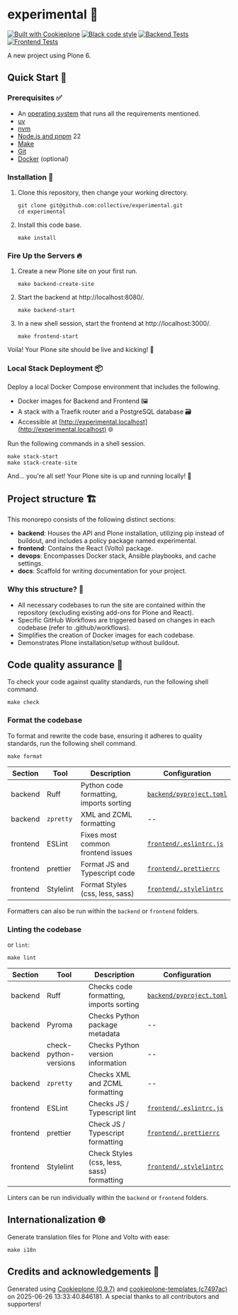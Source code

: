 # experimental 🚀

[![Built with Cookieplone](https://img.shields.io/badge/built%20with-Cookieplone-0083be.svg?logo=cookiecutter)](https://github.com/plone/cookieplone-templates/)
[![Black code style](https://img.shields.io/badge/code%20style-black-000000.svg)](https://github.com/psf/black)
[![Backend Tests](https://github.com/collective/experimental/actions/workflows/backend.yml/badge.svg)](https://github.com/collective/experimental/actions/workflows/backend.yml)
[![Frontend Tests](https://github.com/collective/experimental/actions/workflows/frontend.yml/badge.svg)](https://github.com/collective/experimental/actions/workflows/frontend.yml)

A new project using Plone 6.

## Quick Start 🏁

### Prerequisites ✅

-   An [operating system](https://6.docs.plone.org/install/create-project-cookieplone.html#prerequisites-for-installation) that runs all the requirements mentioned.
-   [uv](https://6.docs.plone.org/install/create-project-cookieplone.html#uv)
-   [nvm](https://6.docs.plone.org/install/create-project-cookieplone.html#nvm)
-   [Node.js and pnpm](https://6.docs.plone.org/install/create-project.html#node-js) 22
-   [Make](https://6.docs.plone.org/install/create-project-cookieplone.html#make)
-   [Git](https://6.docs.plone.org/install/create-project-cookieplone.html#git)
-   [Docker](https://docs.docker.com/get-started/get-docker/) (optional)


### Installation 🔧

1.  Clone this repository, then change your working directory.

    ```shell
    git clone git@github.com:collective/experimental.git
    cd experimental
    ```

2.  Install this code base.

    ```shell
    make install
    ```


### Fire Up the Servers 🔥

1.  Create a new Plone site on your first run.

    ```shell
    make backend-create-site
    ```

2.  Start the backend at http://localhost:8080/.

    ```shell
    make backend-start
    ```

3.  In a new shell session, start the frontend at http://localhost:3000/.

    ```shell
    make frontend-start
    ```

Voila! Your Plone site should be live and kicking! 🎉

### Local Stack Deployment 📦

Deploy a local Docker Compose environment that includes the following.

- Docker images for Backend and Frontend 🖼️
- A stack with a Traefik router and a PostgreSQL database 🗃️
- Accessible at [http://experimental.localhost](http://experimental.localhost) 🌐

Run the following commands in a shell session.

```shell
make stack-start
make stack-create-site
```

And... you're all set! Your Plone site is up and running locally! 🚀

## Project structure 🏗️

This monorepo consists of the following distinct sections:

- **backend**: Houses the API and Plone installation, utilizing pip instead of buildout, and includes a policy package named experimental.
- **frontend**: Contains the React (Volto) package.
- **devops**: Encompasses Docker stack, Ansible playbooks, and cache settings.
- **docs**: Scaffold for writing documentation for your project.

### Why this structure? 🤔

- All necessary codebases to run the site are contained within the repository (excluding existing add-ons for Plone and React).
- Specific GitHub Workflows are triggered based on changes in each codebase (refer to .github/workflows).
- Simplifies the creation of Docker images for each codebase.
- Demonstrates Plone installation/setup without buildout.

## Code quality assurance 🧐

To check your code against quality standards, run the following shell command.

```shell
make check
```

### Format the codebase

To format and rewrite the code base, ensuring it adheres to quality standards, run the following shell command.

```shell
make format
```

| Section | Tool | Description | Configuration |
| --- | --- | --- | --- |
| backend | Ruff | Python code formatting, imports sorting  | [`backend/pyproject.toml`](./backend/pyproject.toml) |
| backend | `zpretty` | XML and ZCML formatting  | -- |
| frontend | ESLint | Fixes most common frontend issues | [`frontend/.eslintrc.js`](.frontend/.eslintrc.js) |
| frontend | prettier | Format JS and Typescript code  | [`frontend/.prettierrc`](.frontend/.prettierrc) |
| frontend | Stylelint | Format Styles (css, less, sass)  | [`frontend/.stylelintrc`](.frontend/.stylelintrc) |

Formatters can also be run within the `backend` or `frontend` folders.

### Linting the codebase
or `lint`:

 ```shell
make lint
```

| Section | Tool | Description | Configuration |
| --- | --- | --- | --- |
| backend | Ruff | Checks code formatting, imports sorting  | [`backend/pyproject.toml`](./backend/pyproject.toml) |
| backend | Pyroma | Checks Python package metadata  | -- |
| backend | check-python-versions | Checks Python version information  | -- |
| backend | `zpretty` | Checks XML and ZCML formatting  | -- |
| frontend | ESLint | Checks JS / Typescript lint | [`frontend/.eslintrc.js`](.frontend/.eslintrc.js) |
| frontend | prettier | Check JS / Typescript formatting  | [`frontend/.prettierrc`](.frontend/.prettierrc) |
| frontend | Stylelint | Check Styles (css, less, sass) formatting  | [`frontend/.stylelintrc`](.frontend/.stylelintrc) |

Linters can be run individually within the `backend` or `frontend` folders.

## Internationalization 🌐

Generate translation files for Plone and Volto with ease:

```shell
make i18n
```

## Credits and acknowledgements 🙏

Generated using [Cookieplone (0.9.7)](https://github.com/plone/cookieplone) and [cookieplone-templates (c7497ac)](https://github.com/plone/cookieplone-templates/commit/c7497ace6a6d52fd75e67047f652a801b03c12c4) on 2025-06-26 13:33:40.846181. A special thanks to all contributors and supporters!
